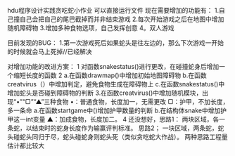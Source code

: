 hdu程序设计实践贪吃蛇小作业 可以直接运行文件 现在需要增加的功能有： 
1.自己撞自己会把自己的尾巴截掉而并非结束游戏 
2.每次开始游戏之后在地图中增加随机障碍物 
3.增加多种食物选项，自己发挥创意 
4。双人游戏

目前发现的BUG：
1.第一次游戏死后如果蛇头是往左边的，那么下次游戏一开始的时候就会马上死掉//已经解决


对增加功能的改进方案：
1 对函数snakestatus()进行更改，在碰撞蛇身后增加一个缩短长度的函数
2 a.在函数drawmap()中增加初始地图障碍物
  b.在函数creatvirus（）中增加判定，避免食物生成在障碍物上
  c.在函数snakestatus()中增加蛇头是否碰到障碍物的判断
3.在函数creatvirus()中增加随机模块，出现“•”“▢”“▲”三种食物
  •：普通食物，长度加一，无需更改
  ▢：护甲，不加长度，多一条命  a.在函数startgame中()增加护甲数量的判断
                             b.在结构体snake中增加护甲这一int变量
  ▲：加成食物，长度加二。
4 还没想好，思路1：
                两块区域，各一条蛇，以结束时的蛇身长度作为输赢评判标准。
            思路2；
                一块区域，两条蛇，蛇头碰蛇头同归于尽，蛇头碰蛇身则蛇头死（类似贪吃蛇大作战）。
   两种思路工程量估计都比较大
